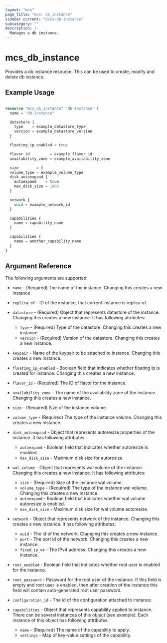 ```yaml
---
layout: "mcs"
page_title: "mcs: db_instance"
sidebar_current: "docs-db-instance"
subcategory: ""
description: |-
  Manages a db instance.
---
```


# mcs\_db\_instance

Provides a db instance resource. This can be used to create, modify and delete db instance.

## Example Usage

```terraform

resource "mcs_db_instance" "db-instance" {
  name = "db-instance"

  datastore {
    type    = example_datastore_type
    version = example_datastore_version
  }

  floating_ip_enabled = true

  flavor_id         = example_flavor_id
  availability_zone = example_availability_zone

  size        = 8
  volume_type = example_volume_type
  disk_autoexpand {
    autoexpand    = true
    max_disk_size = 1000
  }

  network {
    uuid = example_network_id
  }

  capabilities {
    name = capability_name
  }

  capabilities {
    name = another_capability_name
  }
}
```
## Argument Reference

The following arguments are supported:

* `name` - (Required) The name of the instance. Changing this creates a new instance

* `replica_of` - ID of the instance, that current instance is replica of.

* `datastore` - (Required) Object that represents datastore of the instance. Changing this creates a new instance. It has following attributes:
    * `type` - (Required) Type of the datastore. Changing this creates a new instance.
    * `version` - (Required) Version of the datastore. Changing this creates a new instance.

* `keypair` - Name of the keypair to be attached to instance. Changing this creates a new instance.

* `floating_ip_enabled` - Boolean field that indicates whether floating ip is created for instance. Changing this creates a new instance.

* `flavor_id` - (Required) The ID of flavor for the instance.

* `availability_zone` - The name of the availability zone of the instance. Changing this creates a new instance.

* `size` - (Required) Size of the instance volume.

* `volume_type` - (Required) The type of the instance volume. Changing this creates a new instance.

* `disk_autoexpand` - Object that represents autoresize properties of the instance. It has following attributes:
    * `autoexpand` - Boolean field that indicates whether autoresize is enabled.
    * `max_disk_size` - Maximum disk size for autoresize.

* `wal_volume` - Object that represents wal volume of the instance. Changing this creates a new instance. It has following attributes:
    * `size` - (Required) Size of the instance wal volume.
    * `volume_type` - (Required) The type of the instance wal volume. Changing this creates a new instance.
    * `autoexpand` - Boolean field that indicates whether wal volume autoresize is enabled.
    * `max_disk_size` - Maximum disk size for wal volume autoresize.

* `network` -  Object that represents network of the instance. Changing this creates a new instance. It has following attributes: 
    * `uuid` - The id of the network. Changing this creates a new instance.
    * `port` - The port id of the network. Changing this creates a new instance.
    * `fixed_ip_v4` - The IPv4 address. Changing this creates a new instance.

* `root_enabled` - Boolean field that indicates whether root user is enabled for the instance.

* `root_password` - Password for the root user of the instance. If this field is empty and root user is enabled, then after creation of the instance this field will contain auto-generated root user password.

* `configuration_id` - The id of the configuration attached to instance.

* `capabilities` - Object that represents capability applied to instance. There can be several instances of this object (see example). Each instance of this object has following attributes:
    * `name` - (Required) The name of the capability to apply.
    * `settings` - Map of key-value settings of the capability.